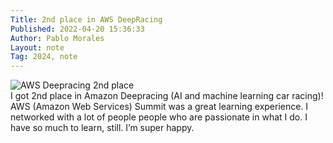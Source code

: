 ```yaml
---
Title: 2nd place in AWS DeepRacing
Published: 2022-04-20 15:36:33
Author: Pablo Morales
Layout: note
Tag: 2024, note
---
```

![AWS Deepracing 2nd place](https://static.lifeofpablo.com/media/images/notes/aws-deepracing.png)  
I got 2nd place in Amazon Deepracing (AI and machine learning car racing)!
AWS (Amazon Web Services) Summit was a great learning experience. I networked with a lot of people people who are passionate in what I do. I have so much to learn, still. I’m super happy.
